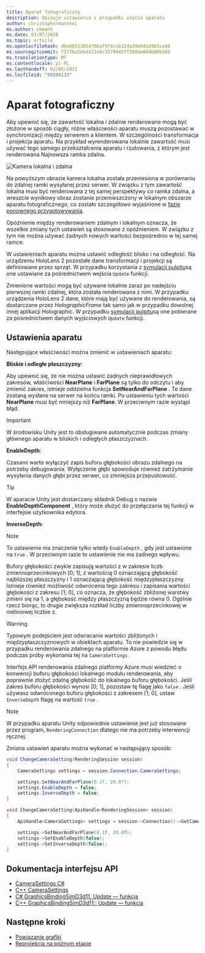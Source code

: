 ```yaml
---
title: Aparat fotograficzny
description: Opisuje ustawienia i przypadki użycia aparatu
author: christophermanthei
ms.author: chmant
ms.date: 03/07/2020
ms.topic: article
ms.openlocfilehash: dbe86313054706af974ccb324a39e942e9b5ca44
ms.sourcegitcommit: f377ba5ebd431e8c3579445ff588da664b00b36b
ms.translationtype: MT
ms.contentlocale: pl-PL
ms.lasthandoff: 02/05/2021
ms.locfileid: "99594133"
---
```

# <a name="camera"></a>Aparat fotograficzny

Aby upewnić się, że zawartość lokalna i zdalnie renderowane mogą być złożone w sposób ciągły, różne właściwości aparatu muszą pozostawać w synchronizacji między serwerem a klientem. W szczególności transformacja i projekcja aparatu. Na przykład wyrenderowana lokalnie zawartość musi używać tego samego przekształcenia aparatu i rzutowania, z którym jest renderowana Najnowsza ramka zdalna.

![Kamera lokalna i zdalna](./media/camera.png)

Na powyższym obrazie kamera lokalna została przeniesiona w porównaniu do zdalnej ramki wysyłanej przez serwer. W związku z tym zawartość lokalna musi być renderowana z tej samej perspektywy co ramka zdalna, a wreszcie wynikowy obraz zostanie przemieszczony w lokalnym obszarze aparatu fotograficznego, co zostało szczegółowo wyjaśnione w [fazie ponownego przygotowywania](late-stage-reprojection.md).

Opóźnienie między renderowaniem zdalnym i lokalnym oznacza, że wszelkie zmiany tych ustawień są stosowane z opóźnieniem. W związku z tym nie można używać żadnych nowych wartości bezpośrednio w tej samej ramce.

W ustawieniach aparatu można ustawić odległość blisko i na odległość. Na urządzeniu HoloLens 2 pozostałe dane transformacji i projekcji są definiowane przez sprzęt. W przypadku korzystania z [symulacji pulpitu](../../concepts/graphics-bindings.md)są one ustawiane za pośrednictwem wejścia `Update` funkcji.

Zmienione wartości mogą być używane lokalnie zaraz po nadejściu pierwszej ramki zdalnej, która została renderowana z nimi. W przypadku urządzenia HoloLens 2 dane, które mają być używane do renderowania, są dostarczane przez *HolographicFrame* tak samo jak w przypadku dowolnej innej aplikacji Holographic. W przypadku [symulacji pulpitu](../../concepts/graphics-bindings.md)są one pobierane za pośrednictwem danych wyjściowych `Update` funkcji.

## <a name="camera-settings"></a>Ustawienia aparatu

Następujące właściwości można zmienić w ustawieniach aparatu:

**Bliskie i odległe płaszczyzny:**

Aby upewnić się, że nie można ustawić żadnych nieprawidłowych zakresów, właściwości **NearPlane** i **FarPlane** są tylko do odczytu i aby zmienić zakres, istnieje oddzielna funkcja **SetNearAndFarPlane** . Te dane zostaną wysłane na serwer na końcu ramki. Po ustawieniu tych wartości **NearPlane** musi być mniejszy niż **FarPlane**. W przeciwnym razie wystąpi błąd.

> [!IMPORTANT]
> W środowisku Unity jest to obsługiwane automatycznie podczas zmiany głównego aparatu w bliskich i odległych płaszczyznach.

**EnableDepth**:

Czasami warto wyłączyć zapis buforu głębokości obrazu zdalnego na potrzeby debugowania. Wyłączenie głębi spowoduje również zatrzymanie wysyłania danych głębi przez serwer, co zmniejsza przepustowość.

> [!TIP]
> W aparacie Unity jest dostarczany składnik Debug o nazwie **EnableDepthComponent** , który może służyć do przełączania tej funkcji w interfejsie użytkownika edytora.

**InverseDepth**:

> [!NOTE]
> To ustawienie ma znaczenie tylko wtedy `EnableDepth` , gdy jest ustawione na `true` . W przeciwnym razie to ustawienie nie ma żadnego wpływu.

Bufory głębokości zwykle zapisują wartości z w zakresie liczb zmiennoprzecinkowych [0; 1], z wartością 0 oznaczającą głębokość najbliższej płaszczyzny i 1 oznaczającą głębokość międzypłaszczyzny. Istnieje również możliwość odwrócenia tego zakresu i zapisania wartości głębokości z zakresu [1; 0], co oznacza, że głębokość zbliżonej warstwy zmieni się na 1, a głębokość między płaszczyzną będzie równa 0. Ogólnie rzecz biorąc, to drugie zwiększa rozkład liczby zmiennoprzecinkowej w nieliniowej liczbie z.

> [!WARNING]
> Typowym podejściem jest odwracanie wartości zbliżonych i międzypłaszczyznowych w obiektach aparatu. To nie powiedzie się w przypadku renderowania zdalnego na platformie Azure z powodu błędu podczas próby wykonania tej na `CameraSettings` .

Interfejs API renderowania zdalnego platformy Azure musi wiedzieć o konwencji buforu głębokości lokalnego modułu renderowania, aby poprawnie złożyć zdalną głębokość do lokalnego buforu głębokości. Jeśli zakres buforu głębokości wynosi [0; 1], pozostaw tę flagę jako `false` . Jeśli używasz odwróconego buforu głębokości z zakresem [1; 0], ustaw `InverseDepth` flagę na wartość `true` .

> [!NOTE]
> W przypadku aparatu Unity odpowiednie ustawienie jest już stosowane przez program, `RenderingConnection` dlatego nie ma potrzeby interwencji ręcznej.

Zmiana ustawień aparatu można wykonać w następujący sposób:

```cs
void ChangeCameraSetting(RenderingSession session)
{
    CameraSettings settings = session.Connection.CameraSettings;

    settings.SetNearAndFarPlane(0.1f, 20.0f);
    settings.EnableDepth = false;
    settings.InverseDepth = false;
}
```

```cpp
void ChangeCameraSetting(ApiHandle<RenderingSession> session)
{
    ApiHandle<CameraSettings> settings = session->Connection()->GetCameraSettings();

    settings->SetNearAndFarPlane(0.1f, 20.0f);
    settings->SetEnableDepth(false);
    settings->SetInverseDepth(false);
}
```

## <a name="api-documentation"></a>Dokumentacja interfejsu API

* [CameraSettings C#](/dotnet/api/microsoft.azure.remoterendering.camerasettings)
* [C++ CameraSettings](/cpp/api/remote-rendering/camerasettings)
* [C# GraphicsBindingSimD3d11. Update — funkcja](/dotnet/api/microsoft.azure.remoterendering.graphicsbindingsimd3d11.update)
* [C++ GraphicsBindingSimD3d11:: Update — funkcja](/cpp/api/remote-rendering/graphicsbindingsimd3d11#update)

## <a name="next-steps"></a>Następne kroki

* [Powiązanie grafiki](../../concepts/graphics-bindings.md)
* [Reprojekcja na późnym etapie](late-stage-reprojection.md)